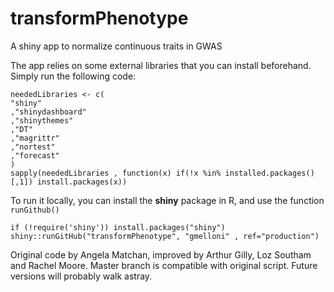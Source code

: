 # transformPhenotype
A shiny app to normalize continuous traits in GWAS

The app relies on some external libraries that you can install beforehand.
Simply run the following code:
```{r}
neededLibraries <- c(
"shiny"
,"shinydashboard"
,"shinythemes"
,"DT"
,"magrittr"
,"nortest"
,"forecast"
)
sapply(neededLibraries , function(x) if(!x %in% installed.packages()[,1]) install.packages(x))
```

To run it locally, you can install the **shiny** package in R, and
use the function `runGithub()`
```{r}
if (!require('shiny')) install.packages("shiny")
shiny::runGitHub("transformPhenotype", "gmelloni" , ref="production")
```
Original code by Angela Matchan, improved by Arthur Gilly, Loz Southam and Rachel Moore.
Master branch is compatible with original script. Future versions will probably walk astray.
